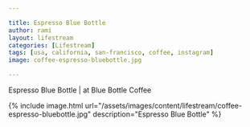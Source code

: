 ```yaml
---

title: Espresso Blue Bottle
author: rami
layout: lifestream 
categories: [Lifestream]
tags: [usa, california, san-francisco, coffee, instagram]
image: coffee-espresso-bluebottle.jpg

---
```


Espresso Blue Bottle | at Blue Bottle Coffee

{% include image.html url="/assets/images/content/lifestream/coffee-espresso-bluebottle.jpg" description="Espresso Blue Bottle" %}
